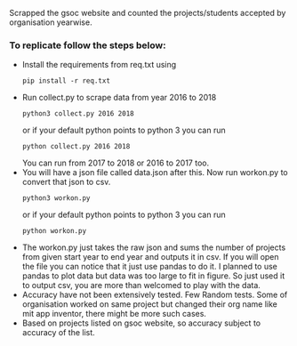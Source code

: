 Scrapped the gsoc website and counted the projects/students accepted by organisation yearwise.

### **To replicate follow the steps below:**

- Install the requirements from req.txt using
  ```
  pip install -r req.txt
  ```
- Run collect.py to scrape data from year 2016 to 2018
  ```
  python3 collect.py 2016 2018
  ```
  or if your default python points to python 3 you can run
  ```
  python collect.py 2016 2018
  ```
  You can run from 2017 to 2018 or 2016 to 2017 too.
- You will have a json file called data.json after this. Now run workon.py to convert that json to csv. 
  ```
  python3 workon.py
  ```
  or if your default python points to python 3 you can run
  ```
  python workon.py
  ```
- The workon.py just takes the raw json and sums the number of projects from given start year to end year and outputs it in csv. If you will open the file you can notice that it just use pandas to do it. I planned to use pandas to plot data but data was too large to fit in figure. So just used it to output csv, you are more than welcomed to play with the data.
- Accuracy have not been extensively tested. Few Random tests. Some of organisation worked on same project but changed their org name like mit app inventor, there might be more such cases.
- Based on projects listed on gsoc website, so accuracy subject to accuracy of the list.
